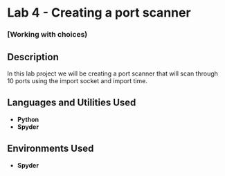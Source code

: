 <h1>Lab 4 - Creating a port scanner </h1>

 ### [Working with choices)

<h2>Description</h2>
In this lab project we will be creating a port scanner that 
will scan through 10 ports using the import socket and import time.
<br />


<h2>Languages and Utilities Used</h2>

- <b>Python</b> 
- <b>Spyder</b>

<h2>Environments Used </h2>

- <b>Spyder</b> 



<!--
 ```diff
- text in red
+ text in green
! text in orange
# text in gray
@@ text in purple (and bold)@@
```
--!>
